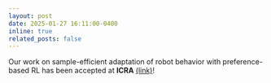 ```yaml
---
layout: post
date: 2025-01-27 16:11:00-0400
inline: true
related_posts: false
---
```


Our work on sample-efficient adaptation of robot behavior with preference-based RL has been accepted at **ICRA** <a href="https://arxiv.org/abs/2504.10002">(link)</a>!
